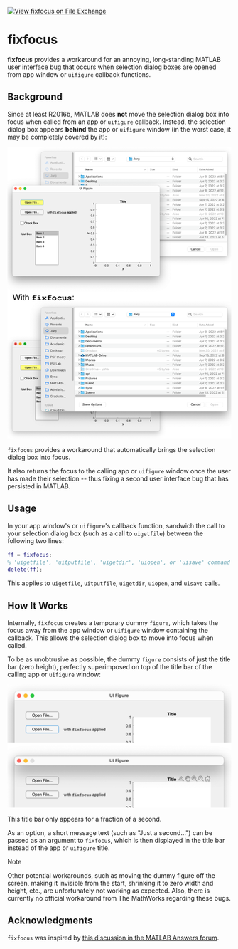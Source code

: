 [![View fixfocus on File Exchange](https://www.mathworks.com/matlabcentral/images/matlab-file-exchange.svg)](https://www.mathworks.com/matlabcentral/fileexchange/165961-fixfocus)

# fixfocus

**fixfocus** provides a workaround for an annoying, long-standing MATLAB user interface bug that occurs when selection dialog boxes are opened from app window or `uifigure` callback functions.

## Background

Since at least R2016b, MATLAB does **not** move the selection dialog box into focus when called from an app or `uifigure` callback. Instead, the selection dialog box appears **behind** the app or `uifigure` window (in the worst case, it may be completely covered by it):

![uigetfile](./assets/figure1.png)

`fixfocus` provides a workaround that automatically brings the selection dialog box into focus. 

It also returns the focus to the calling app or `uifigure` window once the user has made their selection -- thus fixing a second user interface bug that has persisted in MATLAB.

## Usage

In your app window's or `uifigure`'s callback function, sandwich the call to your selection dialog box (such as a call to `uigetfile`) between the following two lines:

```matlab
ff = fixfocus;
% 'uigetfile', 'uitputfile', 'uigetdir', 'uiopen', or 'uisave' command
delete(ff);
```

This applies to `uigetfile`, `uitputfile`, `uigetdir`, `uiopen`, and `uisave` calls.

## How It Works

Internally, `fixfocus` creates a temporary dummy `figure`, which takes the focus away from the app window or `uifigure` window containing the callback. This allows the selection dialog box to move into focus when called.

To be as unobtrusive as possible, the dummy `figure` consists of just the title bar (zero height), perfectly superimposed on top of the title bar of the calling app or `uifigure` window:

![fixfocus figure](./assets/figure2.png)

This title bar only appears for a fraction of a second. 

As an option, a short message text (such as "Just a second...") can be passed as an argument to `fixfocus`, which is then displayed in the title bar instead of the app or `uifigure` title.

> [!NOTE]  
> Other potential workarounds, such as moving the dummy figure off the screen, making it invisible from the start, shrinking it to zero width and height, etc., are unfortunately not working as expected. Also, there is currently no official workaround from The MathWorks regarding these bugs.

## Acknowledgments

`fixfocus` was inspired by [this discussion in the MATLAB Answers forum](https://www.mathworks.com/matlabcentral/answers/296305-appdesigner-window-ends-up-in-background-after-uigetfile#answer_427026).
